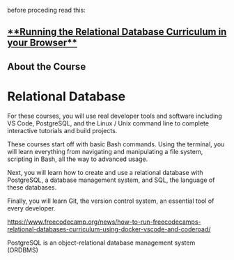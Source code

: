 before proceding read this:

<h2><a href="https://forum.freecodecamp.org/t/running-the-relational-database-curriculum-in-your-browser/500231">
**Running the Relational Database Curriculum in your Browser**
</a></h2>

<h2>About the Course</h2>

<h1>Relational Database</h1>


For these courses, you will use real developer tools and software including VS Code, PostgreSQL, and the Linux / Unix command line to complete interactive tutorials and build projects.

These courses start off with basic Bash commands. Using the terminal, you will learn everything from navigating and manipulating a file system, scripting in Bash, all the way to advanced usage.

Next, you will learn how to create and use a relational database with PostgreSQL, a database management system, and SQL, the language of these databases.

Finally, you will learn Git, the version control system, an essential tool of every developer.


https://www.freecodecamp.org/news/how-to-run-freecodecamps-relational-databases-curriculum-using-docker-vscode-and-coderoad/


PostgreSQL is an object-relational database management system (ORDBMS)
